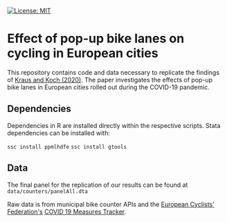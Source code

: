 [![License: MIT](https://img.shields.io/badge/License-MIT-yellow.svg)](https://opensource.org/licenses/MIT)

# Effect of pop-up bike lanes on cycling in European cities
This repository contains code and data necessary to replicate the findings of [Kraus and Koch (2020)](https://smkraus.github.io/files/kk_popup-bikelanes.pdf). The paper investigates the effects of pop-up bike lanes in European cities rolled out during the COVID-19 pandemic.

## Dependencies
Dependencies in R are installed directly within the respective scripts. Stata dependencies can be installed with:

`ssc install ppmlhdfe`
`ssc install gtools`

## Data
The final panel for the replication of our results can be found at `data/counters/panelAll.dta`

Raw data is from municipal bike counter APIs and the [European Cyclists' Federation's](https://ecf.com/) [COVID 19 Measures Tracker](https://datastudio.google.com/u/0/reporting/ba90a08c-9841-4beb-9e26-7d4f7d002709/page/yMRTB).


